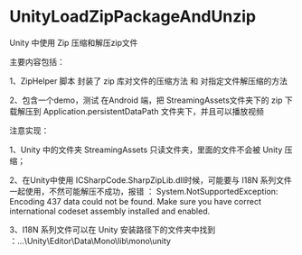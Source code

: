 # UnityLoadZipPackageAndUnzip
Unity 中使用 Zip 压缩和解压zip文件

主要内容包括：

1、ZipHelper 脚本 封装了 zip 库对文件的压缩方法 和 对指定文件解压缩的方法

2、包含一个demo，测试 在Android 端，把 StreamingAssets文件夹下的 zip 下载解压到 Application.persistentDataPath 文件夹下，并且可以播放视频

注意实现：

1、Unity 中的文件夹 StreamingAssets 只读文件夹，里面的文件不会被 Unity 压缩；

2、在Unity中使用 ICSharpCode.SharpZipLib.dll时候，可能要与 I18N 系列文件一起使用，不然可能解压不成功，报错 ： System.NotSupportedException: Encoding 437 data could not be found. Make sure you have correct international codeset assembly installed and enabled.

3、I18N 系列文件可以在 Unity 安装路径下的文件夹中找到 ：...\Unity\Editor\Data\Mono\lib\mono\unity
